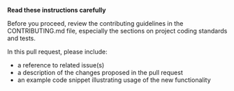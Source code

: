 **Read these instructions carefully**

Before you proceed, review the contributing guidelines in the CONTRIBUTING.md file, especially the sections on project coding standards and tests.

In this pull request, please include:

- a reference to related issue(s)
- a description of the changes proposed in the pull request
- an example code snippet illustrating usage of the new functionality
